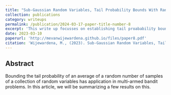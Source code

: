 ```yaml
---
title: "Sub-Gaussian Random Variables, Tail Probability Bounds With Random Number of Samples"
collection: publications
category: writeups
permalink: /publication/2024-03-17-paper-title-number-8
excerpt: 'This write up focusses on establishing tail proabability bounds on avergaes of a random number of sub_Gaussian random variables.'
date: 2023-03-10
paperurl: 'http://mevanwijewardena.github.io/files/paper8.pdf'
citation: 'Wijewardena, M., (2023). Sub-Gaussian Random Variables, Tail Probability Bounds With Random Number of Samples.'
---
```


## Abstract

Bounding the tail probability of an average of a random number of samples of a collection of random variables has application in multi-armed bandit problems. 
In this article, we will be summarizing a few results on this.




